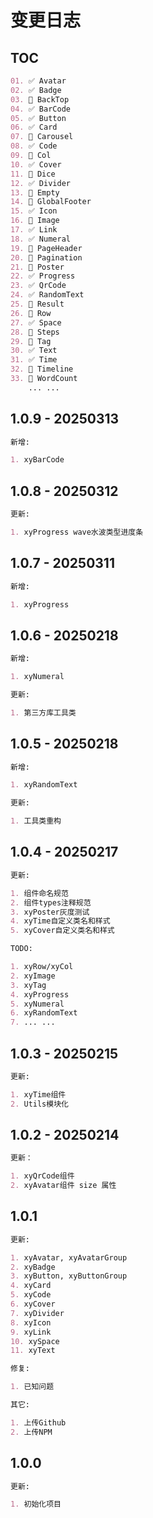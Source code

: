 # 变更日志

## TOC

```markdown
01. ✅ Avatar
02. ✅ Badge
03. 🔲 BackTop
04. ✅ BarCode
05. ✅ Button
06. ✅ Card
07. 🔲 Carousel
08. ✅ Code
09. 🔲 Col
10. ✅ Cover
11. 🔲 Dice
12. ✅ Divider
13. 🔲 Empty
14. 🔲 GlobalFooter
15. ✅ Icon
16. 🔲 Image
17. ✅ Link
18. ✅ Numeral
19. 🔲 PageHeader
20. 🔲 Pagination
21. 🔲 Poster
22. ✅ Progress
23. ✅ QrCode
24. ✅ RandomText
25. 🔲 Result
26. 🔲 Row
27. ✅ Space
28. 🔲 Steps
29. 🔲 Tag
30. ✅ Text
31. ✅ Time
32. 🔲 Timeline
33. 🔲 WordCount
    ... ...
```

## 1.0.9 - 20250313

```markdown
新增:

1. xyBarCode
```

## 1.0.8 - 20250312

```markdown
更新:

1. xyProgress wave水波类型进度条
```

## 1.0.7 - 20250311

```markdown
新增:

1. xyProgress
```

## 1.0.6 - 20250218

```markdown
新增:

1. xyNumeral

更新:

1. 第三方库工具类
```

## 1.0.5 - 20250218

```markdown
新增:

1. xyRandomText

更新:

1. 工具类重构
```

## 1.0.4 - 20250217

```markdown
更新:

1. 组件命名规范
2. 组件types注释规范
3. xyPoster灰度测试
4. xyTime自定义类名和样式
5. xyCover自定义类名和样式

TODO:

1. xyRow/xyCol
2. xyImage
3. xyTag
4. xyProgress
5. xyNumeral
6. xyRandomText
7. ... ...
```

## 1.0.3 - 20250215

```markdown
更新:

1. xyTime组件
2. Utils模块化
```

## 1.0.2 - 20250214

```markdown
更新：

1. xyQrCode组件
2. xyAvatar组件 size 属性
```

## 1.0.1

```markdown
更新:

1. xyAvatar, xyAvatarGroup
2. xyBadge
3. xyButton, xyButtonGroup
4. xyCard
5. xyCode
6. xyCover
7. xyDivider
8. xyIcon
9. xyLink
10. xySpace
11. xyText

修复:

1. 已知问题

其它:

1. 上传Github
2. 上传NPM
```

## 1.0.0

```markdown
更新:

1. 初始化项目
```